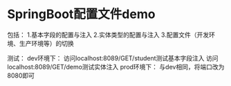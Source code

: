# SpringBoot配置文件demo
包括：
  1.基本字段的配置与注入
  2.实体类型的配置与注入
  3.配置文件（开发环境、生产环境等）的切换
  
测试：
  dev环境下：
    访问localhost:8089/GET/student测试基本字段注入
    访问localhost:8089/GET/demo测试实体注入
  prod环境下：
    与dev相同，将端口改为8080即可
